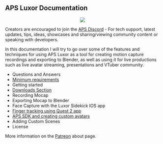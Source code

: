 ## APS Luxor Documentation

<p align="center">
  <a href="/downloads.md">
     <img src="http://www.mediafire.com/file/hmec2ssggyngld3/Luxor+Logo+Text.png">
  </a>
</p>

Creators are encouraged to join the [APS Discord](https://discord.com/invite/ErZcKaQ) - For tech support, latest updates, tips, ideas, showcases and sharing/viewing community content or speaking with developers.

In this documentation I will try to go over some of the features and techniques for using APS Luxor as a tool for creating motion capture recordings and exporting to Blender, as well as using it for live productions such as live avatar streaming, presentations and VTuber community.

- Questions and Answers
- [Minimum requirements](/requirements.md)
- Getting started
- [Downloads Section](/downloads.md)
- Recording Mocap
- Exporting Mocap to Blender
- Face Capture with the Luxor Sidekick IOS app
- [Finger tracking using Quest 2 app](/quest%20finger%20tracking.md)
- [APS SDK and creating custom avatars](/apssdk.md)
- Adding Custom Scenes
- License

More information on the [Patreon](https://www.patreon.com/prepstudio) about page.
